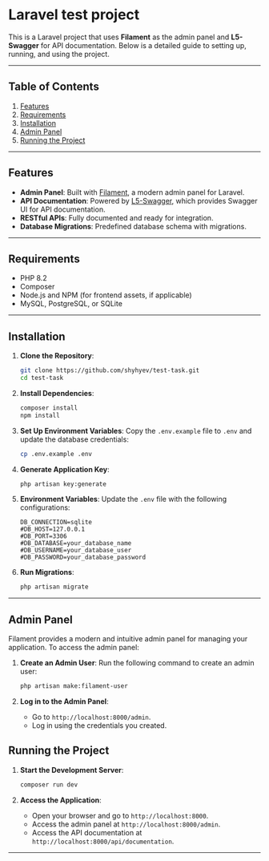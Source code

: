 # Laravel test project

This is a Laravel project that uses **Filament** as the admin panel and **L5-Swagger** for API documentation. Below is a detailed guide to setting up, running, and using the project.

---

## Table of Contents

1. [Features](#features)
2. [Requirements](#requirements)
3. [Installation](#installation)
4. [Admin Panel](#admin-panel)
5. [Running the Project](#running-the-project)
---

## Features

- **Admin Panel**: Built with [Filament](https://filamentphp.com/), a modern admin panel for Laravel.
- **API Documentation**: Powered by [L5-Swagger](https://github.com/DarkaOnLine/L5-Swagger), which provides Swagger UI for API documentation.
- **RESTful APIs**: Fully documented and ready for integration.
- **Database Migrations**: Predefined database schema with migrations.

---

## Requirements

- PHP 8.2
- Composer
- Node.js and NPM (for frontend assets, if applicable)
- MySQL, PostgreSQL, or SQLite

---

## Installation

1. **Clone the Repository**:
   ```bash
   git clone https://github.com/shyhyev/test-task.git
   cd test-task
   ```

2. **Install Dependencies**:
   ```bash
   composer install
   npm install
   ```

3. **Set Up Environment Variables**:
   Copy the `.env.example` file to `.env` and update the database credentials:
   ```bash
   cp .env.example .env
   ```

4. **Generate Application Key**:
   ```bash
   php artisan key:generate
   ```

5. **Environment Variables**:
Update the `.env` file with the following configurations:

    ```env
    DB_CONNECTION=sqlite
    #DB_HOST=127.0.0.1
    #DB_PORT=3306
    #DB_DATABASE=your_database_name
    #DB_USERNAME=your_database_user
    #DB_PASSWORD=your_database_password
    ```

6. **Run Migrations**:
   ```bash
   php artisan migrate
   ```
---


## Admin Panel

Filament provides a modern and intuitive admin panel for managing your application. To access the admin panel:

1. **Create an Admin User**:
   Run the following command to create an admin user:
   ```bash
   php artisan make:filament-user
   ```

2. **Log in to the Admin Panel**:
    - Go to `http://localhost:8000/admin`.
    - Log in using the credentials you created.


## Running the Project

1. **Start the Development Server**:
   ```bash
   composer run dev
   ```
   
2. **Access the Application**:
    - Open your browser and go to `http://localhost:8000`.
    - Access the admin panel at `http://localhost:8000/admin`.
    - Access the API documentation at `http://localhost:8000/api/documentation`.

---
